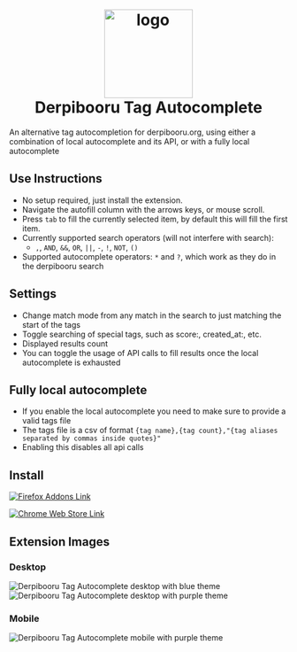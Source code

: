 <h1 align="center"><a href="#"><img src="https://github.com/usyless/Derpibooru-Tag-Autocomplete/blob/main/src/icons/icon.svg?raw=true" width="160" height="160" alt="logo"></a><br>Derpibooru Tag Autocomplete</h1>

An alternative tag autocompletion for derpibooru.org, using either a combination of local autocomplete and its API, or with a fully local autocomplete

## Use Instructions
- No setup required, just install the extension.
- Navigate the autofill column with the arrows keys, or mouse scroll.
- Press `tab` to fill the currently selected item, by default this will fill the first item.
- Currently supported search operators (will not interfere with search):
  - `,`, `AND`, `&&`, `OR`, `||`, `-`, `!`, `NOT`, `()`
- Supported autocomplete operators: `*` and `?`, which work as they do in the derpibooru search

## Settings
- Change match mode from any match in the search to just matching the start of the tags
- Toggle searching of special tags, such as score:, created_at:, etc.
- Displayed results count
- You can toggle the usage of API calls to fill results once the local autocomplete is exhausted

## Fully local autocomplete
- If you enable the local autocomplete you need to make sure to provide a valid tags file
- The tags file is a csv of format `{tag name},{tag count},"{tag aliases separated by commas inside quotes}"`
- Enabling this disables all api calls

## Install

<a href="https://addons.mozilla.org/en-GB/firefox/addon/derpibooru-tag-autocomplete/"><img src="https://github.com/usyless/Derpibooru-Tag-Autocomplete/blob/main/assets/3rdparty/firefox-addons.webp?raw=true" alt="Firefox Addons Link"></a>


<a href="https://chromewebstore.google.com/detail/derpibooru-tag-autocomple/fhfmeekjjdpnnelbddcfmcgmadcgfefl"><img src="https://github.com/usyless/Derpibooru-Tag-Autocomplete/blob/main/assets/3rdparty/chrome-web-store.png?raw=true" alt="Chrome Web Store Link"></a>


## Extension Images
### Desktop
![Derpibooru Tag Autocomplete desktop with blue theme](https://github.com/usyless/Derpibooru-Tag-Autocomplete/blob/main/assets/desktop_blue.png?raw=true)
![Derpibooru Tag Autocomplete desktop with purple theme](https://github.com/usyless/Derpibooru-Tag-Autocomplete/blob/main/assets/desktop_purple.png?raw=true)
### Mobile
![Derpibooru Tag Autocomplete mobile with purple theme](https://github.com/usyless/Derpibooru-Tag-Autocomplete/blob/main/assets/mobile_purple.png?raw=true)
